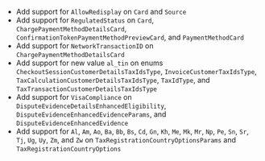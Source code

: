 * Add support for `AllowRedisplay` on `Card` and `Source`
* Add support for `RegulatedStatus` on `Card`, `ChargePaymentMethodDetailsCard`, `ConfirmationTokenPaymentMethodPreviewCard`, and `PaymentMethodCard`
* Add support for `NetworkTransactionID` on `ChargePaymentMethodDetailsCard`
* Add support for new value `al_tin` on enums `CheckoutSessionCustomerDetailsTaxIdsType`, `InvoiceCustomerTaxIdsType`, `TaxCalculationCustomerDetailsTaxIdsType`, `TaxIdType`, and `TaxTransactionCustomerDetailsTaxIdsType`
* Add support for `VisaCompliance` on `DisputeEvidenceDetailsEnhancedEligibility`, `DisputeEvidenceEnhancedEvidenceParams`, and `DisputeEvidenceEnhancedEvidence`
* Add support for `Al`, `Am`, `Ao`, `Ba`, `Bb`, `Bs`, `Cd`, `Gn`, `Kh`, `Me`, `Mk`, `Mr`, `Np`, `Pe`, `Sn`, `Sr`, `Tj`, `Ug`, `Uy`, `Zm`, and `Zw` on `TaxRegistrationCountryOptionsParams` and `TaxRegistrationCountryOptions`
